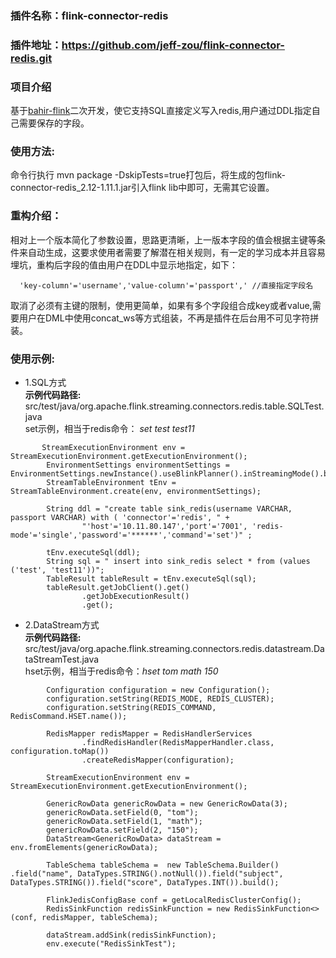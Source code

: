 ### 插件名称：flink-connector-redis
### 插件地址：https://github.com/jeff-zou/flink-connector-redis.git

### 项目介绍
基于[bahir-flink](https://github.com/apache/bahir-flink.git)二次开发，使它支持SQL直接定义写入redis,用户通过DDL指定自己需要保存的字段。

### 使用方法: 
命令行执行 mvn package -DskipTests=true打包后，将生成的包flink-connector-redis_2.12-1.11.1.jar引入flink lib中即可，无需其它设置。

### 重构介绍：
相对上一个版本简化了参数设置，思路更清晰，上一版本字段的值会根据主键等条件来自动生成，这要求使用者需要了解潜在相关规则，有一定的学习成本并且容易埋坑，重构后字段的值由用户在DDL中显示地指定，如下：
```
  'key-column'='username','value-column'='passport',' //直接指定字段名
```
取消了必须有主键的限制，使用更简单，如果有多个字段组合成key或者value,需要用户在DML中使用concat_ws等方式组装，不再是插件在后台用不可见字符拼装。

### 使用示例:
- 1.SQL方式 <br>
**示例代码路径:**  src/test/java/org.apache.flink.streaming.connectors.redis.table.SQLTest.java<br>
set示例，相当于redis命令： *set test test11*
```
       StreamExecutionEnvironment env = StreamExecutionEnvironment.getExecutionEnvironment();
        EnvironmentSettings environmentSettings = EnvironmentSettings.newInstance().useBlinkPlanner().inStreamingMode().build();
        StreamTableEnvironment tEnv = StreamTableEnvironment.create(env, environmentSettings);

        String ddl = "create table sink_redis(username VARCHAR, passport VARCHAR) with ( 'connector'='redis', " +
                "'host'='10.11.80.147','port'='7001', 'redis-mode'='single','password'='******','command'='set')" ;

        tEnv.executeSql(ddl);
        String sql = " insert into sink_redis select * from (values ('test', 'test11'))";
        TableResult tableResult = tEnv.executeSql(sql);
        tableResult.getJobClient().get()
                .getJobExecutionResult()
                .get();
```
- 2.DataStream方式<br>
**示例代码路径:** 
 src/test/java/org.apache.flink.streaming.connectors.redis.datastream.DataStreamTest.java<br>
hset示例，相当于redis命令：*hset tom math 150*
```
        Configuration configuration = new Configuration();
        configuration.setString(REDIS_MODE, REDIS_CLUSTER);
        configuration.setString(REDIS_COMMAND, RedisCommand.HSET.name());

        RedisMapper redisMapper = RedisHandlerServices
                .findRedisHandler(RedisMapperHandler.class, configuration.toMap())
                .createRedisMapper(configuration);

        StreamExecutionEnvironment env = StreamExecutionEnvironment.getExecutionEnvironment();

        GenericRowData genericRowData = new GenericRowData(3);
        genericRowData.setField(0, "tom");
        genericRowData.setField(1, "math");
        genericRowData.setField(2, "150");
        DataStream<GenericRowData> dataStream = env.fromElements(genericRowData);

        TableSchema tableSchema =  new TableSchema.Builder() .field("name", DataTypes.STRING().notNull()).field("subject", DataTypes.STRING()).field("score", DataTypes.INT()).build();

        FlinkJedisConfigBase conf = getLocalRedisClusterConfig();
        RedisSinkFunction redisSinkFunction = new RedisSinkFunction<>(conf, redisMapper, tableSchema);

        dataStream.addSink(redisSinkFunction);
        env.execute("RedisSinkTest");
```